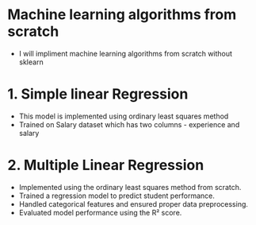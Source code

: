 # Machine learning algorithms from scratch
- I will impliment machine learning algorithms from scratch without sklearn

# 1. Simple linear Regression
- This model is implemented using ordinary least squares method
- Trained on Salary dataset which has two columns - experience and salary

# 2. Multiple Linear Regression
- Implemented using the ordinary least squares method from scratch.
- Trained a regression model to predict student performance.
- Handled categorical features and ensured proper data preprocessing.
- Evaluated model performance using the R² score.
